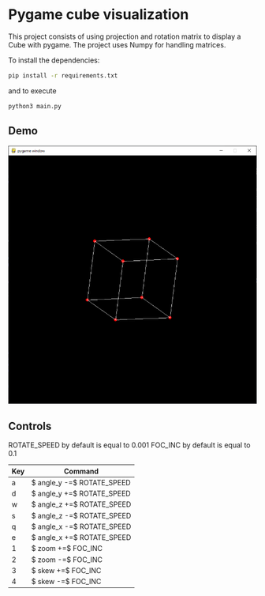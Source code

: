 # Pygame cube visualization

This project consists of using projection and rotation matrix to display a Cube with pygame.
The project uses Numpy for handling matrices.

To install the dependencies:
```bash
pip install -r requirements.txt
```
and to execute
```bash
python3 main.py
```

## Demo

![](assets/demo.png)

## Controls

ROTATE_SPEED by default is equal to 0.001
FOC_INC by default is equal to 0.1

|  Key | Command  |
|---|---|
| a |$ angle_y -=$ ROTATE_SPEED|
| d |$ angle_y +=$ ROTATE_SPEED|
| w |$ angle_z +=$ ROTATE_SPEED|
| s |$ angle_z -=$ ROTATE_SPEED|
| q |$ angle_x -=$ ROTATE_SPEED|
| e |$ angle_x +=$ ROTATE_SPEED|
| 1 |$ zoom +=$ FOC_INC|
| 2 |$ zoom -=$ FOC_INC|
| 3 |$ skew +=$ FOC_INC|
| 4 |$ skew -=$ FOC_INC|